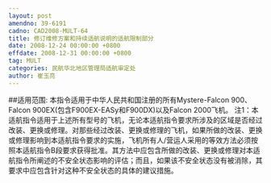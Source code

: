 ```yaml
---
layout: post
amendno: 39-6191
cadno: CAD2008-MULT-64
title: 修订维修方案和持续适航说明的适航限制部分
date: 2008-12-24 00:00:00 +0800
effdate: 2008-12-31 00:00:00 +0800
tag: MULT
categories: 民航华北地区管理局适航审定处
author: 崔玉亮
---
```


##适用范围:
本指令适用于中华人民共和国注册的所有Mystere-Falcon 900、 Falcon 900EX(包含F900EX-EASy和F900DX)以及Falcon 2000飞机。
注1：本适航指令适用于上述所有型号的飞机，无论本适航指令要求所涉及的区域是否经过改装、更换或修理。对那些经过改装、更换或修理的飞机，如果所做的改装、更换或修理影响到本适航指令要求的实施，飞机所有人/营运人采用的等效方法必须按照本适航指令B段要求获得批准。其方法中应包含所做的改装、更换或修理对本适航指令所阐述的不安全状态影响的评估；而且，如果该不安全状态没有被消除，其要求中应包含针对这种不安全状态的具体的建议措施。

